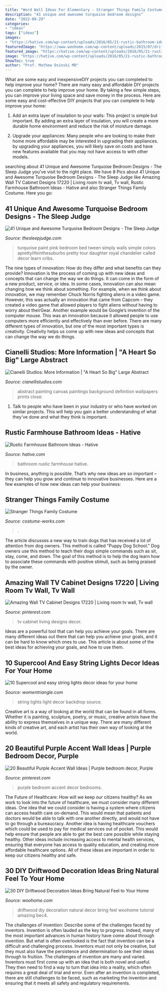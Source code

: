 ```yaml
---
title: "Word Wall Ideas For Elementary - Stranger Things Family Costume"
description: "41 unique and awesome turquoise bedroom designs"
date: "2022-09-29"
categories:
- "ideas"
tags: ["ideas"]
images:
- "https://hative.com/wp-content/uploads/2016/05/21-rustic-bathroom-ideas.jpg"
featuredImage: "https://www.woohome.com/wp-content/uploads/2015/07/driftwood-home-decor-woohome-5.jpg"
featured_image: "https://hative.com/wp-content/uploads/2016/05/21-rustic-bathroom-ideas.jpg"
image: "https://hative.com/wp-content/uploads/2016/05/21-rustic-bathroom-ideas.jpg"
ShowToc: true
author: "Prof. Mathew Osinski MD"
---
```



What are some easy and inexpensiveDIY projects you can completed to help improve your home?
There are many easy and affordable DIY projects you can complete to help improve your home. By taking a few simple steps, you can improve your living space and save money in the process. Here are some easy and cost-effective DIY projects that you can complete to help improve your home: 
1. Add an extra layer of insulation to your walls: This project is simple but important. By adding an extra layer of insulation, you will create a more durable home environment and reduce the risk of moisture damage. 

2. Upgrade your appliances: Many people who are looking to make their home more affordable may be interested in upgrading their appliances. by upgrading your appliances, you will likely save on costs and have new features available that you may not have access to with other models. 


	

		
searching about 41 Unique and Awesome Turquoise Bedroom Designs - The Sleep Judge you've visit to the right place. We have 8 Pics about 41 Unique and Awesome Turquoise Bedroom Designs - The Sleep Judge like Amazing Wall TV Cabinet Designs 17220 | Living room tv wall, Tv wall, Rustic Farmhouse Bathroom Ideas - Hative and also Stranger Things Family Costume. Here you go:
		
    
## 41 Unique And Awesome Turquoise Bedroom Designs - The Sleep Judge

<img loading=lazy src="https://www.thesleepjudge.com/wp-content/uploads/2017/12/Simply-Pink-Blue.jpg" onerror="this.onerror=null;this.src='https://tse4.mm.bing.net/th?id=OIP.TinLxqGdQebWRMtIlgGq7QHaLH&amp;pid=15.1';" alt="41 Unique and Awesome Turquoise Bedroom Designs - The Sleep Judge">

_Source: thesleepjudge.com_

>turquoise paint pink bedroom bed tween simply walls simple colors aprettylifeinthesuburbs pretty tour daughter royal chandelier called decor learn cribs. 

	

The nine types of innovation: How do they differ and what benefits can they provide?
Innovation is the process of coming up with new ideas and concepts that can change the way we do things. It can come in the form of a new product, service, or idea. In some cases, innovation can also mean changing how we think about something. For example, when we think about innovation, we may remember Chuck Norris fighting aliens in a video game. However, this was actually an innovation that came from Capcom – they created a video game that allowed players to fight aliens without having to worry about theirGear. Another example would be Google’s invention of the computer mouse. This was an innovation because it allowed people to use computers more efficiently and effectively than ever before. There are many different types of innovation, but one of the most important types is creativity. Creativity helps us come up with new ideas and concepts that can change the way we do things.

    
## Cianelli Studios: More Information | &quot;A Heart So Big&quot; Large Abstract

<img loading=lazy src="http://www.cianellistudios.com/images/abstract-art/abstract-art-canvas-prints-ahsb2.jpg" onerror="this.onerror=null;this.src='https://tse4.mm.bing.net/th?id=OIP.EJ_3lSO1q2b4_ZZDtKYInAHaHa&amp;pid=15.1';" alt="Cianelli Studios: More Information | &quot;A Heart So Big&quot; Large Abstract">

_Source: cianellistudios.com_

>abstract painting canvas paintings background definition wallpapers prints close. 

	

1. Talk to people who have been in your industry or who have worked on similar projects. This will help you gain a better understanding of what they've done and what they think is important.

    
## Rustic Farmhouse Bathroom Ideas - Hative

<img loading=lazy src="https://hative.com/wp-content/uploads/2016/05/21-rustic-bathroom-ideas.jpg" onerror="this.onerror=null;this.src='https://tse1.mm.bing.net/th?id=OIP.EUbYVgZ6mH1SSL73_uRhSAAAAA&amp;pid=15.1';" alt="Rustic Farmhouse Bathroom Ideas - Hative">

_Source: hative.com_

>bathroom rustic farmhouse hative. 

	

In business, anything is possible. That’s why new ideas are so important – they can help you grow and continue to innovative businesses. Here are a few examples of how new ideas can help your business: 

    
## Stranger Things Family Costume

<img loading=lazy src="https://photos.costume-works.com/full/stranger_things_family.jpg" onerror="this.onerror=null;this.src='https://tse3.mm.bing.net/th?id=OIP.bv0hdGKBHCvhZmrvRPRBmwHaKt&amp;pid=15.1';" alt="Stranger Things Family Costume">

_Source: costume-works.com_

>. 

	

The article discusses a new way to train dogs that has received a lot of attention from dog owners. This method is called "Puppy Dog School." Dog owners use this method to teach their dogs simple commands such as sit, stay, come, and down. The goal of this method is to help the dog learn how to associate these commands with positive stimuli, such as being praised by the owner.

    
## Amazing Wall TV Cabinet Designs 17220 | Living Room Tv Wall, Tv Wall

<img loading=lazy src="https://i.pinimg.com/736x/08/7b/64/087b64fec3ea06ee34105c16336cdc66.jpg" onerror="this.onerror=null;this.src='https://tse3.mm.bing.net/th?id=OIP.JJJfrE4CnII3_4VKnwYTAQHaHa&amp;pid=15.1';" alt="Amazing Wall TV Cabinet Designs 17220 | Living room tv wall, Tv wall">

_Source: pinterest.com_

>tv cabinet living designs decor. 

	

Ideas are a powerful tool that can help you achieve your goals. There are many different ideas out there that can help you achieve your goals, and it can be hard to know which ones to use. This article is about some of the best ideas for achieving your goals, and how to use them.

    
## 10 Supercool And Easy String Lights Decor Ideas For Your Home

<img loading=lazy src="https://www.womentriangle.com/wp-content/uploads/2016/12/string-light-backdrop.jpg" onerror="this.onerror=null;this.src='https://tse3.mm.bing.net/th?id=OIP.gcbP1HOpOXE1Xw-VZmrXtwHaLF&amp;pid=15.1';" alt="10 Supercool and easy string lights decor ideas for your home">

_Source: womentriangle.com_

>string lights light decor backdrop source. 

	

Creative art is a way of looking at the world that can be found in all forms. Whether it is painting, sculpture, poetry, or music, creative artists have the ability to express themselves in a unique way. There are many different kinds of creative art, and each artist has their own way of looking at the world.

    
## 20 Beautiful Purple Accent Wall Ideas | Purple Bedroom Decor, Purple

<img loading=lazy src="https://i.pinimg.com/736x/d7/b0/d6/d7b0d6f525dd55cbfe15c7944b2ea8da.jpg" onerror="this.onerror=null;this.src='https://tse1.mm.bing.net/th?id=OIP.UdL_8NslZuMnoQOUbD6h4AHaLH&amp;pid=15.1';" alt="20 Beautiful Purple Accent Wall Ideas | Purple bedroom decor, Purple">

_Source: pinterest.com_

>purple bedroom accent decor bedrooms. 

	

The Future of Healthcare: How will we keep our citizens healthy?
As we work to look into the future of healthcare, we must consider many different ideas. One idea that we could consider is having a system where citizens can access health care on-demand. This would mean that patients and doctors would be able to talk with one another directly, and would not have to go through a bureaucracy. Another idea is having healthcare vouchers which could be used to pay for medical services out of pocket. This would help ensure that people are able to get the best care possible while staying healthy. Other ideas include increasing access to mental health services, ensuring that everyone has access to quality education, and creating more affordable healthcare options. All of these ideas are important in order to keep our citizens healthy and safe.

    
## 30 DIY Driftwood Decoration Ideas Bring Natural Feel To Your Home

<img loading=lazy src="https://www.woohome.com/wp-content/uploads/2015/07/driftwood-home-decor-woohome-5.jpg" onerror="this.onerror=null;this.src='https://tse2.mm.bing.net/th?id=OIP.EkFJ6sUCPei70tbxH2kamAHaLJ&amp;pid=15.1';" alt="30 DIY Driftwood Decoration Ideas Bring Natural Feel to Your Home">

_Source: woohome.com_

>driftwood diy decoration natural decor bring feel woohome tutorial amazing bec4. 

	

The challenges of invention: Describe some of the challenges faced by inventors.
Invention is often lauded as the key to progress. Indeed, many of the most important advances in human history have come about through invention. But what is often overlooked is the fact that invention can be a difficult and challenging process. Inventors must not only be creative, but they must also have the persistence and determination to see their ideas through to fruition.
The challenges of invention are many and varied. Inventors must first come up with an idea that is both novel and useful. They then need to find a way to turn that idea into a reality, which often requires a great deal of trial and error. Even after an invention is completed, there are still challenges to be faced, such as marketing the invention and ensuring that it meets all safety and regulatory requirements.

